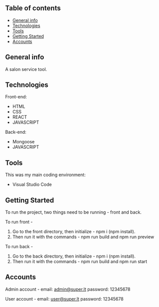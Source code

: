 ## Table of contents

- [General info](#general-info)
- [Technologies](#technologies)
- [Tools](#tools)
- [Getting Started](#getting-started)
- [Accounts](#accounts)

## General info

A salon service tool.

## Technologies

Front-end:

- HTML
- CSS
- REACT
- JAVASCRIPT
  
Back-end:

- Mongoose
- JAVASCRIPT

## Tools

This was my main coding environment:

- Visual Studio Code

## Getting Started

To run the project, two things need to be running - front and back.

To run front - 

1. Go to the front directory, then initialize - npm i (npm install).
2. Then run it with the commands - npm run build and npm run preview

To run back -

1. Go to the back directory, then initialize - npm i (npm install).
2. Then run it with the commands - npm run build and npm run start

## Accounts

Admin account -
email: admin@super.lt
password: 12345678

User account -
email: user@super.lt
password: 12345678
